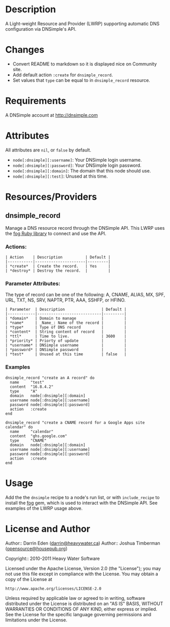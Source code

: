 
Description
===========

A Light-weight Resource and Provider (LWRP) supporting
automatic DNS configuration via DNSimple's API.

Changes
=======

* Convert README to markdown so it is displayed nice on Community
  site.
* Add default action `:create` for `dnsimple_record`.
* Set values that `type` can be equal to in `dnsimple_record` resource.

Requirements
============

A DNSimple account at http://dnsimple.com

Attributes
==========

All attributes are `nil`, or `false` by default.

- `node[:dnsimple][:username]`: Your DNSimple login username.
- `node[:dnsimple][:password]`: Your DNSimple login password.
- `node[:dnsimple][:domain]`: The domain that this node should use.
- `node[:dnsimple][:test]`: Unused at this time.

Resources/Providers
===================

dnsimple\_record
----------------

Manage a DNS resource record through the DNSimple API. This LWRP uses
the [fog Ruby library](http://rubygems.org/gems/fog) to connect and
use the API.

### Actions:

    | Action    | Description          | Default |
    |-----------|----------------------|---------|
    | *create*  | Create the record.   | Yes     |
    | *destroy* | Destroy the record.  |         |

### Parameter Attributes:

The type of record can be one of the following: A, CNAME, ALIAS, MX,
SPF, URL, TXT, NS, SRV, NAPTR, PTR, AAA, SSHFP, or HFINO.

    | Parameter  | Description                | Default |
    |------------|----------------------------|---------|
    | *domain*   | Domain to manage           |         |
    | *name*     | _Name_: Name of the record |         |
    | *type*     | Type of DNS record         |         |
    | *content*  | String content of record   |         |
    | *ttl*      | Time to live.              | 3600    |
    | *priority* | Priorty of update          |         |
    | *username* | DNSimple username          |         |
    | *password* | DNSimple password          |         |
    | *test*     | Unused at this time        | false   |

### Examples

    dnsimple_record "create an A record" do
      name     "test"
      content  "16.8.4.2"
      type     "A"
      domain   node[:dnsimple][:domain]
      username node[:dnsimple][:username]
      password node[:dnsimple][:password]
      action   :create
    end

    dnsimple_record "create a CNAME record for a Google Apps site calendar" do
      name     "calendar"
      content  "ghs.google.com"
      type     "CNAME"
      domain   node[:dnsimple][:domain]
      username node[:dnsimple][:username]
      password node[:dnsimple][:password]
      action   :create
    end

Usage
=====

Add the the `dnsimple` recipe to a node's run list, or with
`include_recipe` to install the [fog](http://rubygems.org/gems/fog)
gem, which is used to interact with the DNSimple API. See
examples of the LWRP usage above.

License and Author
==================

Author:: Darrin Eden (<darrin@heavywater.ca>)
Author:: Joshua Timberman (<opensource@housepub.org>)

Copyright:: 2010-2011 Heavy Water Software

Licensed under the Apache License, Version 2.0 (the "License");
you may not use this file except in compliance with the License.
You may obtain a copy of the License at

    http://www.apache.org/licenses/LICENSE-2.0

Unless required by applicable law or agreed to in writing, software
distributed under the License is distributed on an "AS IS" BASIS,
WITHOUT WARRANTIES OR CONDITIONS OF ANY KIND, either express or implied.
See the License for the specific language governing permissions and
limitations under the License.
